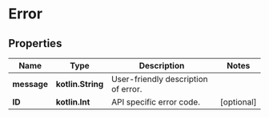 
# Error

## Properties
Name | Type | Description | Notes
------------ | ------------- | ------------- | -------------
**message** | **kotlin.String** | User-friendly description of error. | 
**ID** | **kotlin.Int** | API specific error code. |  [optional]



